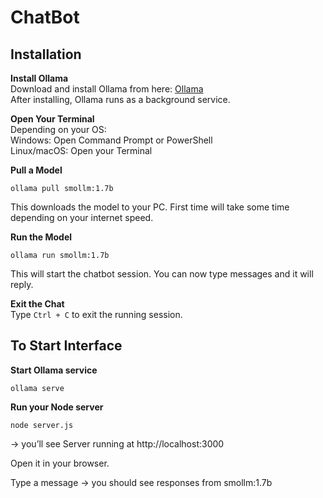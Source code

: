 # ChatBot

## Installation

**Install Ollama**    
Download and install Ollama from here: [Ollama](https://ollama.com/download)    
After installing, Ollama runs as a background service.    

**Open Your Terminal**    
Depending on your OS:    
Windows: Open Command Prompt or PowerShell    
Linux/macOS: Open your Terminal    

**Pull a Model**    

    ollama pull smollm:1.7b
This downloads the model to your PC. First time will take some time depending on your internet speed.

**Run the Model**    

    ollama run smollm:1.7b
This will start the chatbot session. You can now type messages and it will reply.

**Exit the Chat**    
Type `Ctrl + C` to exit the running session.

## To Start Interface

**Start Ollama service**

    ollama serve

**Run your Node server**
    
    node server.js
→ you’ll see Server running at http://localhost:3000

Open it in your browser.

Type a message → you should see responses from smollm:1.7b
